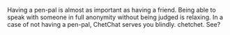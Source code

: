 Having a pen-pal is almost as important as having a friend. Being able to speak with someone in full anonymity without being judged is relaxing.
In a case of not having a pen-pal, ChetChat serves you blindly. chetchet. See?
